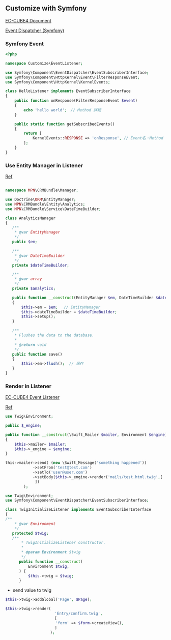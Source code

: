
Customize with Symfony
--------
[EC-CUBE4 Document][a]

[a]:https://doc4.ec-cube.net/customize_symfony
[Event Dispatcher (Symfony)][b]

[b]:https://symfony.com/doc/current/event_dispatcher.html

### Symfony Event

~~~~~php
<?php

namespace Customize\EventListener;

use Symfony\Component\EventDispatcher\EventSubscriberInterface;
use Symfony\Component\HttpKernel\Event\FilterResponseEvent;
use Symfony\Component\HttpKernel\KernelEvents;

class HelloListener implements EventSubscriberInterface
{
    public function onResponse(FilterResponseEvent $event)
    {
        echo 'hello world';　// Method 詳細
    }

    public static function getSubscribedEvents()
    {
        return [
            KernelEvents::RESPONSE => 'onResponse', // Event名・Method 追加
        ];
    }
}
~~~~~

 ### Use Entity Manager in Listener

[Ref][s]

[s]:https://stackoverflow.com/questions/27392739/symfony2-how-to-get-entity-manager-in-listener
 ~~~~php

namespace MPN\CRMBundle\Manager;

use Doctrine\ORM\EntityManager;
use MPN\CRMBundle\Entity\Analytics;
use MPN\CRMBundle\Service\DateTimeBuilder;

class AnalyticsManager
{
    /**
     * @var EntityManager
     */
    public $em;

    /**
     * @var DateTimeBuilder
     */
    private $dateTimeBuilder;

    /**
     * @var array
     */
    private $analytics;

    public function __construct(EntityManager $em, DateTimeBuilder $dateTimeBuilder)
    {
        $this->em = $em;　 // EntityManager
        $this->dateTimeBuilder = $dateTimeBuilder;
        $this->setup();
    }

    /**
     * Flushes the data to the database.
     *
     * @return void
     */
    public function save()
    {
        $this->em->flush();  // 保存
    }
}

 ~~~~

### Render in Listener

[EC-CUBE4 Event Listener][e]

[e]:https://github.com/EC-CUBE/ec-cube/blob/4.0/src/Eccube/EventListener/TwigInitializeListener.php
[Ref][re]

[re]:https://stackoverflow.com/questions/6874521/how-to-render-a-template-inside-an-eventlistener
~~~~php
use Twig\Environment;

public $_engine;

public function __construct(\Swift_Mailer $mailer, Environment $engine)
{
    $this->mailer= $mailer;
    $this->_engine = $engine;
}

this->mailer->send( (new \Swift_Message('something happened'))
            ->setFrom('test@test.com')
            ->setTo('user@user.com')
            ->setBody($this->_engine->render('mails/test.html.twig',[
             ])
        );
~~~~
~~~~php
use Twig\Environment;
use Symfony\Component\EventDispatcher\EventSubscriberInterface;

class TwigInitializeListener implements EventSubscriberInterface
{
/**
    * @var Environment
    */
   protected $twig;
   /**
       * TwigInitializeListener constructor.
       *
       * @param Environment $twig
       */
      public function __construct(
          Environment $twig,
      ) {
          $this->twig = $twig;
      }

~~~~
* send value to twig 
~~~~php
$this->twig->addGlobal('Page', $Page);

$this->twig->render(
                  　  'Entry/confirm.twig',
                  　  [
                      'form' => $form->createView(),
                  　  ]
                  　);
~~~~
